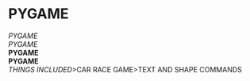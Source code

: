 # PYGAME <br />
*PYGAME* <br />
_PYGAME_ <br />
**PYGAME** <br />
__PYGAME__ <br />
*THINGS INCLUDED*>CAR RACE GAME>TEXT AND SHAPE COMMANDS
